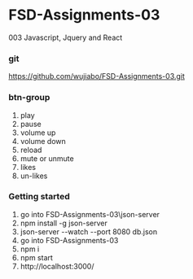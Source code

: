 # FSD-Assignments-03
003 Javascript, Jquery and React

### git
https://github.com/wujiabo/FSD-Assignments-03.git

### btn-group
1. play
2. pause
3. volume up
4. volume down
5. reload
6. mute or unmute
7. likes
8. un-likes

### Getting started
1. go into FSD-Assignments-03\json-server
2. npm install -g json-server
3. json-server --watch --port 8080 db.json
4. go into FSD-Assignments-03
5. npm i
6. npm start
7. http://localhost:3000/
